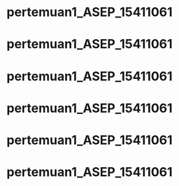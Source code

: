 # pertemuan1_ASEP_15411061
# pertemuan1_ASEP_15411061
# pertemuan1_ASEP_15411061
# pertemuan1_ASEP_15411061
# pertemuan1_ASEP_15411061
# pertemuan1_ASEP_15411061
